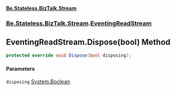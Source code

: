 #### [Be.Stateless.BizTalk.Stream](README.md 'README')
### [Be.Stateless.BizTalk.Stream](Be.Stateless.BizTalk.Stream.md 'Be.Stateless.BizTalk.Stream').[EventingReadStream](EventingReadStream.md 'Be.Stateless.BizTalk.Stream.EventingReadStream')

## EventingReadStream.Dispose(bool) Method

```csharp
protected override void Dispose(bool disposing);
```
#### Parameters

<a name='Be.Stateless.BizTalk.Stream.EventingReadStream.Dispose(bool).disposing'></a>

`disposing` [System.Boolean](https://docs.microsoft.com/en-us/dotnet/api/System.Boolean 'System.Boolean')